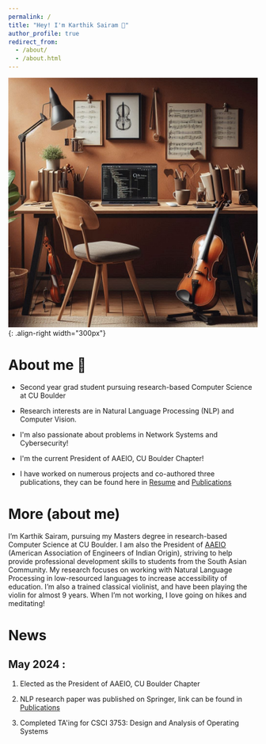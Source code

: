 ```yaml
---
permalink: /
title: "Hey! I'm Karthik Sairam 👋"
author_profile: true
redirect_from: 
  - /about/
  - /about.html
---
```



![Visual](/images/landing_page_visual.png){: .align-right width="300px"}

# About me 📝

- Second year grad student pursuing research-based Computer Science at CU Boulder

- Research interests are in Natural Language Processing (NLP) and Computer Vision.

- I'm also passionate about problems in Network Systems and Cybersecurity!

- I'm the current President of AAEIO, CU Boulder Chapter!

- I have worked on numerous projects and co-authored three publications, they can be found here in [Resume](https://karthiksairam01.github.io/files/resume.pdf) and [Publications](https://karthiksairam01.github.io/publications/)

# More (about me)

I’m Karthik Sairam, pursuing my Masters degree in research-based Computer Science at CU Boulder. I am also the President of [AAEIO](https://www.linkedin.com/company/aaeio-cu-boulder/mycompany/) (American Association of Engineers of Indian Origin), striving to help provide professional development skills to students from the South Asian Community. My research focuses on working with Natural Language Processing in low-resourced languages to increase accessibility of education. I’m also a trained classical violinist, and have been playing the violin for almost 9 years. When I’m not working, I love going on hikes and meditating!

# News

## __May 2024__ :

1. Elected as the President of AAEIO, CU Boulder Chapter

2. NLP research paper was published on Springer, link can be found in [Publications](https://karthiksairam01.github.io/publications/)

3. Completed TA'ing for CSCI 3753: Design and Analysis of Operating Systems



